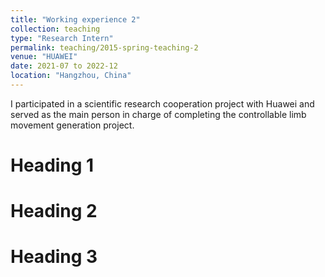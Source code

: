 ```yaml
---
title: "Working experience 2"
collection: teaching
type: "Research Intern"
permalink: teaching/2015-spring-teaching-2
venue: "HUAWEI"
date: 2021-07 to 2022-12
location: "Hangzhou, China"
---
```


I participated in a scientific research cooperation project with Huawei and served as the main person in charge of completing the controllable limb movement generation project.

Heading 1
======

Heading 2
======

Heading 3
======

<!-- ---
title: "Teaching experience 2"
collection: teaching
type: "Workshop"
permalink: /teaching/2015-spring-teaching-1
venue: "University 1, Department"
date: 2015-01-01
location: "City, Country"
---

This is a description of a teaching experience. You can use markdown like any other post.

Heading 1
======

Heading 2
======

Heading 3
====== -->
